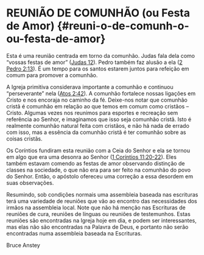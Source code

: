 # REUNIÃO DE COMUNHÃO (ou Festa de Amor) {#reuni-o-de-comunh-o-ou-festa-de-amor}

Esta é uma reunião centrada em torno da comunhão. Judas fala dela como “vossas festas de amor” ([Judas 12](http://bibliaonline.com.br/acf/jd/12)). Pedro também faz alusão a ela ([2 Pedro 2:13](http://bibliaonline.com.br/acf/2pe/2/13)). É um tempo para os santos estarem juntos para refeição em comum para promover a comunhão.

A Igreja primitiva considerava importante a comunhão e continuou “perseverante” nela ([Atos 2:42](http://bibliaonline.com.br/acf/atos/2/42)). A comunhão fortalece nossas ligações em Cristo e nos encoraja no caminho da fé. Deixe-nos notar que comunhão cristã é comunhão em relação ao que temos em comum como cristãos – Cristo. Algumas vezes nos reunimos para esportes e recreação sem referência ao Senhor, e imaginamos que isso seja comunhão cristã. Isto é realmente comunhão natural feita com cristãos, e não há nada de errado com isso, mas a essência da comunhão cristã é ter comunhão sobre as coisas cristãs.

Os Coríntios fundiram esta reunião com a Ceia do Senhor e ela se tornou em algo que era uma desonra ao Senhor ([1 Coríntios 11:20-22](http://bibliaonline.com.br/acf/1co/11/20-22)). Eles também estavam comendo as festas de amor observando distinção de classes na sociedade, o que não era para ser feito na comunhão do povo do Senhor. Então, o apóstolo ofereceu uma correção a essa desordem em suas observações.

Resumindo, sob condições normais uma assembleia baseada nas escrituras terá uma variedade de reuniões que vão ao encontro das necessidades dos irmãos na assembleia local. Note que não há menção nas Escrituras de reuniões de cura, reuniões de línguas ou reuniões de testemunhos. Estas reuniões são encontradas na Igreja hoje em dia, e podem ser interessantes, mas elas não são encontradas na Palavra de Deus, e portanto não serão encontradas numa assembleia baseada na Escrituras.

Bruce Anstey